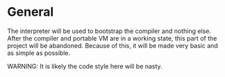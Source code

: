 General
=======

The interpreter will be used to bootstrap the compiler and nothing else. After
the compiler and portable VM are in a working state, this part of the project
will be abandoned. Because of this, it will be made very basic and as
simple as possible. 

WARNING: It is likely the code style here will be nasty.

